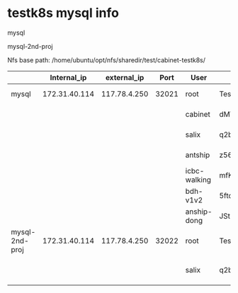 # testk8s mysql info

mysql

mysql-2nd-proj

Nfs base path: /home/ubuntu/opt/nfs/sharedir/test/cabinet-testk8s/

|                | Internal_ip   | external_ip   | Port  | User         | Password          | nfs_path                        |
| -------------- | ------------- | ------------- | ----- | ------------ | ----------------- | ------------------------------- |
| mysql          | 172.31.40.114 | 117.78.4.250| 32021 | root         | TestEnv.Chainnova.2019  | ${Nfs base path}/mysql          |
|                |               |               |       | cabinet      | dMVNGMD8HymZu6pS  | ${Nfs base path}/mysql          |
|                |               |               |       | salix        | q2b0uhNR7eJhKK3w  | ${Nfs base path}/mysql          |
|                |               |               |       | antship      | z56Qjr10Cz52AyOn  | ${Nfs base path}/mysql          |
|                |               |               |       | icbc-walking | mfK8rkl08vIpLBel  | ${Nfs base path}/mysql          |
|                |               |               |       | bdh-v1v2     | 5ftoGcmwmw5Ka4jf  | ${Nfs base path}/mysql          |
|                |               |               |       | anship-dong  | JSthVSWijhqpibN9  | ${Nfs base path}/mysql          |
| mysql-2nd-proj | 172.31.40.114 | 117.78.4.250| 32022 | root         | TestEnv.Chainnova.2019  | ${Nfs base path}/mysql-2nd-proj |
|                |               |               |       | salix        | q2b0uhNR7baisheng | ${Nfs base path}/mysql-2nd-proj |




